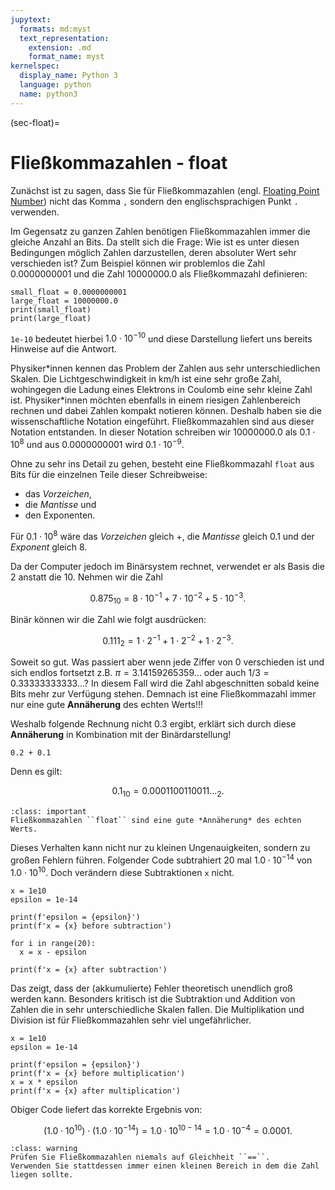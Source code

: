 ```yaml
---
jupytext:
  formats: md:myst
  text_representation:
    extension: .md
    format_name: myst
kernelspec:
  display_name: Python 3
  language: python
  name: python3
---
```


(sec-float)=
# Fließkommazahlen - float

Zunächst ist zu sagen, dass Sie für Fließkommazahlen (engl. [Floating Point Number](https://docs.python.org/3/library/functions.html#float)) nicht das Komma ``,`` sondern den englischsprachigen Punkt ``.`` verwenden.

Im Gegensatz zu ganzen Zahlen benötigen Fließkommazahlen immer die gleiche Anzahl an Bits.
Da stellt sich die Frage: Wie ist es unter diesen Bedingungen möglich Zahlen darzustellen, deren absoluter Wert sehr verschieden ist?
Zum Beispiel können wir problemlos die Zahl $0.0000000001$ und die Zahl $10000000.0$ als Fließkommazahl definieren:

```{code-cell} python3
small_float = 0.0000000001
large_float = 10000000.0
print(small_float)
print(large_float)
```

``1e-10`` bedeutet hierbei $1.0 \cdot 10^{-10}$ und diese Darstellung liefert uns bereits Hinweise auf die Antwort.

Physiker\*innen kennen das Problem der Zahlen aus sehr unterschiedlichen Skalen.
Die Lichtgeschwindigkeit in km/h ist eine sehr große Zahl, wohingegen die Ladung eines Elektrons in Coulomb eine sehr kleine Zahl ist.
Physiker\*innen möchten ebenfalls in einem riesigen Zahlenbereich rechnen und dabei Zahlen kompakt notieren können.
Deshalb haben sie die wissenschaftliche Notation eingeführt.
Fließkommazahlen sind aus dieser Notation entstanden.
In dieser Notation schreiben wir $10000000.0$ als $0.1 \cdot 10^8$ und aus $0.0000000001$ wird $0.1 \cdot 10^{-9}$.

Ohne zu sehr ins Detail zu gehen, besteht eine Fließkommazahl ``float`` aus Bits für die einzelnen Teile dieser Schreibweise:

+ das *Vorzeichen*, 
+ die *Mantisse* und 
+ den Exponenten.

Für $0.1 \cdot 10^8$ wäre das *Vorzeichen* gleich +, die *Mantisse* gleich 0.1 und der *Exponent* gleich 8.

Da der Computer jedoch im Binärsystem rechnet, verwendet er als Basis die 2 anstatt die 10.
Nehmen wir die Zahl 

$$0.875_{10} = 8 \cdot 10^{-1} + 7 \cdot 10^{-2} + 5 \cdot 10^{-3}.$$

Binär können wir die Zahl wie folgt ausdrücken:

$$0.111_2 = 1 \cdot 2^{-1} + 1 \cdot 2^{-2} + 1 \cdot 2^{-3}.$$

Soweit so gut.
Was passiert aber wenn jede Ziffer von 0 verschieden ist und sich endlos fortsetzt z.B. $\pi = 3.14159265359 \ldots$ oder auch $1/3 = 0.33333333333 \ldots$?
In diesem Fall wird die Zahl abgeschnitten sobald keine Bits mehr zur Verfügung stehen.
Demnach ist eine Fließkommazahl immer nur eine gute **Annäherung** des echten Werts!!!

Weshalb folgende Rechnung nicht 0.3 ergibt, erklärt sich durch diese **Annäherung** in Kombination mit der Binärdarstellung!

```{code-cell} python3
0.2 + 0.1
```

Denn es gilt:

$$0.1_{10} = 0.0001100110011 \ldots_2.$$

```{admonition} Ungenauigkeit der Fließkommazahlen
:class: important
Fließkommazahlen ``float`` sind eine gute *Annäherung* des echten Werts.
```

Dieses Verhalten kann nicht nur zu kleinen Ungenauigkeiten, sondern zu großen Fehlern führen.
Folgender Code subtrahiert 20 mal $1.0 \cdot 10^{-14}$ von $1.0 \cdot 10^{10}$.
Doch verändern diese Subtraktionen ``x`` nicht.

```{code-cell} python3
x = 1e10
epsilon = 1e-14

print(f'epsilon = {epsilon}')
print(f'x = {x} before subtraction')

for i in range(20):
  x = x - epsilon

print(f'x = {x} after subtraction')
```

Das zeigt, dass der (akkumulierte) Fehler theoretisch unendlich groß werden kann.
Besonders kritisch ist die Subtraktion und Addition von Zahlen die in sehr unterschiedliche Skalen fallen.
Die Multiplikation und Division ist für Fließkommazahlen sehr viel ungefährlicher.

```{code-cell} python3
x = 1e10
epsilon = 1e-14

print(f'epsilon = {epsilon}')
print(f'x = {x} before multiplication')
x = x * epsilon
print(f'x = {x} after multiplication')
```

Obiger Code liefert das korrekte Ergebnis von: 

$$(1.0 \cdot 10^{10}) \cdot (1.0 \cdot 10^{-14}) = 1.0 \cdot 10^{10-14} = 1.0 \cdot 10^{-4} = 0.0001.$$

```{admonition} Ungenauigkeit der Fließkommazahlen
:class: warning
Prüfen Sie Fließkommazahlen niemals auf Gleichheit ``==``.
Verwenden Sie stattdessen immer einen kleinen Bereich in dem die Zahl liegen sollte.
```
